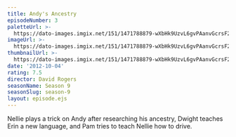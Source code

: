 ```yaml
---
title: Andy's Ancestry
episodeNumber: 3
paletteUrl: >-
  https://dato-images.imgix.net/151/1471788879-wXbHk9UzvL6gvPAanvGcrsF2w1h.jpg?auto=enhance&ch=DPR%2CWidth&palette=json
imageUrl: >-
  https://dato-images.imgix.net/151/1471788879-wXbHk9UzvL6gvPAanvGcrsF2w1h.jpg?auto=compress%2Cformat&ch=DPR%2CWidth&w=500
thumbnailUrl: >-
  https://dato-images.imgix.net/151/1471788879-wXbHk9UzvL6gvPAanvGcrsF2w1h.jpg?auto=enhance&ch=DPR%2CWidth&fit=crop&fm=jpg&h=280&w=500
date: '2012-10-04'
rating: 7.5
director: David Rogers
seasonName: Season 9
seasonSlug: season-9
layout: episode.ejs
---
```


Nellie plays a trick on Andy after researching his ancestry, Dwight teaches Erin a new language, and Pam tries to teach Nellie how to drive.